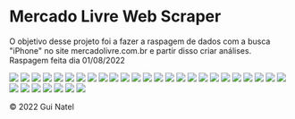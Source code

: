 
# Mercado Livre Web Scraper

O objetivo desse projeto foi a fazer a raspagem de dados com a busca "iPhone" no site mercadolivre.com.br e partir disso criar análises. Raspagem feita dia 01/08/2022

![](https://raw.githubusercontent.com/guinatel/Mercado-Livre-Web-Scraping/main/IMG/5.png)
![](https://raw.githubusercontent.com/guinatel/Mercado-Livre-Web-Scraping/main/IMG/6.png)
![](https://raw.githubusercontent.com/guinatel/Mercado-Livre-Web-Scraping/main/IMG/7.png)
![](https://raw.githubusercontent.com/guinatel/Mercado-Livre-Web-Scraping/main/IMG/8.png)
![](https://raw.githubusercontent.com/guinatel/Mercado-Livre-Web-Scraping/main/IMG/9.png)
![](https://raw.githubusercontent.com/guinatel/Mercado-Livre-Web-Scraping/main/IMG/10.png)
![](https://raw.githubusercontent.com/guinatel/Mercado-Livre-Web-Scraping/main/IMG/11.png)
![](https://raw.githubusercontent.com/guinatel/Mercado-Livre-Web-Scraping/main/IMG/12.png)
![](https://raw.githubusercontent.com/guinatel/Mercado-Livre-Web-Scraping/main/IMG/13.png)
![](https://raw.githubusercontent.com/guinatel/Mercado-Livre-Web-Scraping/main/IMG/14.png)
![](https://raw.githubusercontent.com/guinatel/Mercado-Livre-Web-Scraping/main/IMG/15.png)
![](https://raw.githubusercontent.com/guinatel/Mercado-Livre-Web-Scraping/main/IMG/16.png)
![](https://raw.githubusercontent.com/guinatel/Mercado-Livre-Web-Scraping/main/IMG/17.png)
![](https://raw.githubusercontent.com/guinatel/Mercado-Livre-Web-Scraping/main/IMG/18.png)
![](https://raw.githubusercontent.com/guinatel/Mercado-Livre-Web-Scraping/main/IMG/19.png)
![](https://raw.githubusercontent.com/guinatel/Mercado-Livre-Web-Scraping/main/IMG/20.png)
![](https://raw.githubusercontent.com/guinatel/Mercado-Livre-Web-Scraping/main/IMG/21.png)
![](https://raw.githubusercontent.com/guinatel/Mercado-Livre-Web-Scraping/main/IMG/22.png)
![](https://raw.githubusercontent.com/guinatel/Mercado-Livre-Web-Scraping/main/IMG/23.png)
![](https://raw.githubusercontent.com/guinatel/Mercado-Livre-Web-Scraping/main/IMG/24.png)
![](https://raw.githubusercontent.com/guinatel/Mercado-Livre-Web-Scraping/main/IMG/25.png)
![](https://raw.githubusercontent.com/guinatel/Mercado-Livre-Web-Scraping/main/IMG/26.png)
![](https://raw.githubusercontent.com/guinatel/Mercado-Livre-Web-Scraping/main/IMG/27.png)
![](https://raw.githubusercontent.com/guinatel/Mercado-Livre-Web-Scraping/main/IMG/28.png)
![](https://raw.githubusercontent.com/guinatel/Mercado-Livre-Web-Scraping/main/IMG/29.png)
![](https://raw.githubusercontent.com/guinatel/Mercado-Livre-Web-Scraping/main/IMG/30.png)
![](https://raw.githubusercontent.com/guinatel/Mercado-Livre-Web-Scraping/main/IMG/31.png)
![](https://raw.githubusercontent.com/guinatel/Mercado-Livre-Web-Scraping/main/IMG/32.png)
![](https://raw.githubusercontent.com/guinatel/Mercado-Livre-Web-Scraping/main/IMG/5.png)
![](https://raw.githubusercontent.com/guinatel/Mercado-Livre-Web-Scraping/main/IMG/6.png)
![](https://raw.githubusercontent.com/guinatel/Mercado-Livre-Web-Scraping/main/IMG/7.png)
![](https://raw.githubusercontent.com/guinatel/Mercado-Livre-Web-Scraping/main/IMG/8.png)

© 2022 Gui Natel